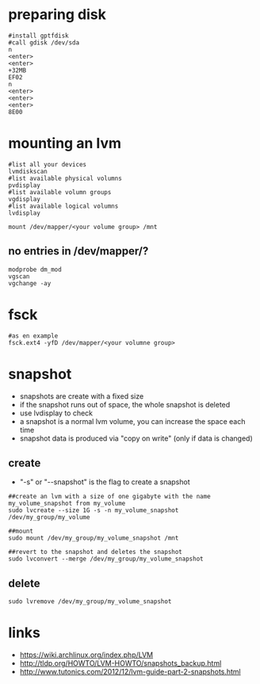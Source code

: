 # preparing disk

```
#install gptfdisk
#call gdisk /dev/sda
n
<enter>
<enter>
+32MB
EF02
n
<enter>
<enter>
<enter>
8E00
```

# mounting an lvm

```
#list all your devices
lvmdiskscan
#list available physical volumns
pvdisplay
#list available volumn groups
vgdisplay
#list available logical volumns
lvdisplay

mount /dev/mapper/<your volume group> /mnt
```

## no entries in /dev/mapper/<your volume group>?

```
modprobe dm_mod
vgscan
vgchange -ay
```

# fsck

```
#as en example
fsck.ext4 -yfD /dev/mapper/<your volumne group>
```

# snapshot

* snapshots are create with a fixed size
* if the snapshot runs out of space, the whole snapshot is deleted
* use lvdisplay to check
* a snapshot is a normal lvm volume, you can increase the space each time
* snapshot data is produced via "copy on write" (only if data is changed)

## create

* "-s" or "--snapshot" is the flag to create a snapshot

```
##create an lvm with a size of one gigabyte with the name my_volume_snapshot from my_volume
sudo lvcreate --size 1G -s -n my_volume_snapshot /dev/my_group/my_volume

##mount
sudo mount /dev/my_group/my_volume_snapshot /mnt

##revert to the snapshot and deletes the snapshot
sudo lvconvert --merge /dev/my_group/my_volume_snapshot
```

## delete

```
sudo lvremove /dev/my_group/my_volume_snapshot
```

# links

* https://wiki.archlinux.org/index.php/LVM
* http://tldp.org/HOWTO/LVM-HOWTO/snapshots_backup.html
* http://www.tutonics.com/2012/12/lvm-guide-part-2-snapshots.html
